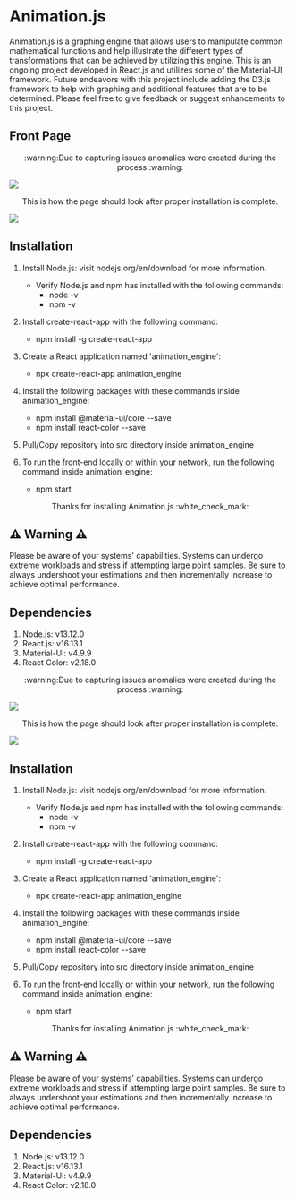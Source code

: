 # Animation.js

<p align="center">

Animation.js is a graphing engine that allows  users to manipulate common mathematical functions and help illustrate the different types of transformations that can be achieved by utilizing this engine. This is an ongoing project developed in React.js and utilizes some of the Material-UI framework. Future endeavors with this project include adding the D3.js framework to help with graphing and additional features that are to be determined.
Please feel free to give feedback or suggest enhancements to this project.

</p>

## Front Page

<p align="center">
:warning:Due to capturing issues anomalies were created during the process.:warning:
</p>

![](https://github.com/xTriixrx/animation.js/blob/master/animationjs.gif)

<p align="center">
This is how the page should look after proper installation is complete.
</p>

![](https://github.com/xTriixrx/animation.js/blob/master/animation_engine_start_page.png)

## Installation

1. Install Node.js: visit nodejs.org/en/download for more information.
	- Verify Node.js and npm has installed with the following commands:
		* node -v
		* npm -v

2. Install create-react-app with the following command:
	- npm install -g create-react-app

3. Create a React application named 'animation_engine':
	- npx create-react-app animation_engine

4. Install the following packages with these commands inside animation_engine:
	- npm install @material-ui/core --save
	- npm install react-color --save

5. Pull/Copy repository into src directory inside animation_engine

6. To run the front-end locally or within your network, run the following command inside animation_engine:
	- npm start

<p align="center">Thanks for installing Animation.js :white_check_mark:</p>

## :warning: Warning :warning:

<p align="center">

Please be aware of your systems' capabilities. Systems can undergo extreme workloads and stress if attempting large point samples. Be sure to always undershoot your estimations and then incrementally increase to achieve optimal performance.

</p>

## Dependencies

1. Node.js: v13.12.0
2. React.js: v16.13.1
3. Material-UI: v4.9.9
4. React Color: v2.18.0
<p align="center">
:warning:Due to capturing issues anomalies were created during the process.:warning:
</p>

![](https://github.com/xTriixrx/animation.js/blob/master/animationjs.gif)

<p align="center">
This is how the page should look after proper installation is complete.
</p>

![](https://github.com/xTriixrx/animation.js/blob/master/animation_engine_start_page.png)

## Installation

1. Install Node.js: visit nodejs.org/en/download for more information.
	- Verify Node.js and npm has installed with the following commands:
		* node -v
		* npm -v

2. Install create-react-app with the following command:
	- npm install -g create-react-app

3. Create a React application named 'animation_engine':
	- npx create-react-app animation_engine

4. Install the following packages with these commands inside animation_engine:
	- npm install @material-ui/core --save
	- npm install react-color --save

5. Pull/Copy repository into src directory inside animation_engine

6. To run the front-end locally or within your network, run the following command inside animation_engine:
	- npm start

<p align="center">Thanks for installing Animation.js :white_check_mark:</p>

## :warning: Warning :warning:

<p align="center">

Please be aware of your systems' capabilities. Systems can undergo extreme workloads and stress if attempting large point samples. Be sure to always undershoot your estimations and then incrementally increase to achieve optimal performance.

</p>

## Dependencies

1. Node.js: v13.12.0
2. React.js: v16.13.1
3. Material-UI: v4.9.9
4. React Color: v2.18.0